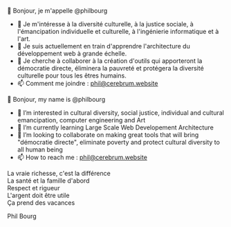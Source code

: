 👋 Bonjour, je m'appelle @philbourg
- 👀 Je m'intéresse à la diversité culturelle, à la justice sociale, à l'émancipation individuelle et culturelle, à l'ingénierie informatique et à l'art. 
- 🌱 Je suis actuellement en train d'apprendre l'architecture du développement web à grande échelle.
- 💞️ Je cherche à collaborer à la création d'outils qui apporteront la démocratie directe, éliminera la pauvreté et protégera la diversité culturelle pour tous les êtres humains.
- 📫 Comment me joindre : phil@cerebrum.website

👋 Bonjour, my name is @philbourg
- 👀 I’m interested in cultural diversity, social justice, individual and cultural emancipation, computer engineering and Art 
- 🌱 I’m currently learning Large Scale Web Developement Architecture
- 💞️ I’m looking to collaborate on making great tools that will bring "démocratie directe", eliminate poverty and protect cultural diversity to all human being
- 📫 How to reach me : phil@cerebrum.website

La vraie richesse, c'est la différence  
La santé et la famille d'abord  
Respect et rigueur  
L'argent doit être utile  
Ça prend des vacances 

Phil Bourg
<!---
philbourg/philbourg is a ✨ special ✨ repository because its `README.md` (this file) appears on your GitHub profile.
You can click the Preview link to take a look at your changes.
--->
